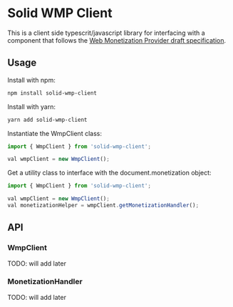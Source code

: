 # Solid WMP Client

This is a client side typescrit/javascript library for interfacing with a component that follows the [Web Monetization Provider draft specification](https://knowledgeonwebscale.github.io/solid-web-monetization/specs.html).

## Usage

Install with npm:
```bash
npm install solid-wmp-client
```

Install with yarn:
```bash
yarn add solid-wmp-client
```

Instantiate the WmpClient class:
```typescript
import { WmpClient } from 'solid-wmp-client';

val wmpClient = new WmpClient();
```

Get a utility class to interface with the document.monetization object:
```typescript
import { WmpClient } from 'solid-wmp-client';

val wmpClient = new WmpClient();
val monetizationHelper = wmpClient.getMonetizationHandler();
```

## API

### WmpClient

TODO: will add later

### MonetizationHandler

TODO: will add later
